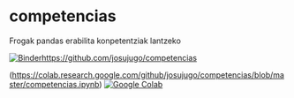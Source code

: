 # competencias
Frogak pandas erabilita konpetentziak lantzeko


[![Binder](https://mybinder.org/badge_logo.svg)](https://mybinder.org/v2/gh/josujugo/competencias/master?filepath=competencias.ipynb)https://github.com/josujugo/competencias


(https://colab.research.google.com/github/josujugo/competencias/blob/master/competencias.ipynb)  [![Google Colab](https://badgen.net/badge/Launch/on%20Google%20Colab/blue?icon=terminal)](https://colab.research.google.com/github/josujugo/competencias/blob/master/competencias.ipynb)
